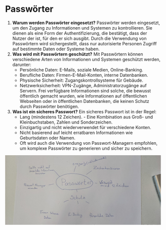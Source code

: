 # Passwörter

1.  **Warum werden Passwörter eingesetzt?**
    Passwörter werden eingesetzt, um den Zugang zu Informationen und Systemen zu kontrollieren. Sie dienen als eine Form der Authentifizierung, die bestätigt, dass der Nutzer der ist, für den er sich ausgibt. Durch die Verwendung von Passwörtern wird sichergestellt, dass nur autorisierte Personen Zugriff auf bestimmte Daten oder Systeme haben.
2.  **Was wird mit Passwörtern geschützt?**
    Mit Passwörtern können verschiedene Arten von Informationen und Systemen geschützt werden, darunter:
    - Persönliche Daten: E-Mails, soziale Medien, Online-Banking.
    - Berufliche Daten: Firmen-E-Mail-Konten, interne Datenbanken.
    - Physische Sicherheit: Zugangskontrollsysteme für Gebäude.
    - Netzwerksicherheit: VPN-Zugänge, Administratorzugänge auf Servern.
      Frei verfügbare Informationen sind solche, die bewusst öffentlich gemacht wurden, wie Informationen auf öffentlichen Webseiten oder in öffentlichen Datenbanken, die keinen Schutz durch Passwörter benötigen.
3.  **Was ist ein sicheres Passwort?**
    Ein sicheres Passwort ist in der Regel:
    - Lang (mindestens 12 Zeichen). - Eine Kombination aus Groß- und Kleinbuchstaben, Zahlen und Sonderzeichen.
    - Einzigartig und nicht wiederverwendet für verschiedene Konten.
    - Nicht basierend auf leicht erratbaren Informationen wie Geburtsdaten oder Namen.
    - Oft wird auch die Verwendung von Passwort-Managern empfohlen, um komplexe Passwörter zu generieren und sicher zu speichern.

![mindmap](/x_ressources/MicrosoftTeams-image.png)
